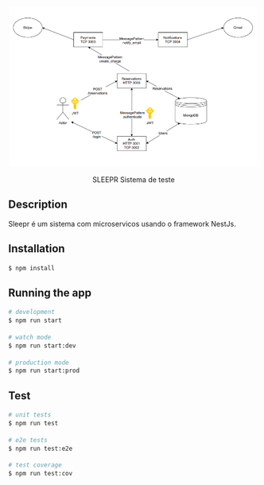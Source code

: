 <p align="center">
  <img src="./architecture/diagram_arch.png" width="500" alt="Nest Logo" /></a>
</p>


  <p align="center">SLEEPR Sistema de teste</p>
    <p align="center">
</p>



## Description

Sleepr é um sistema com microservicos usando o framework NestJs.

## Installation

```bash
$ npm install
```

## Running the app

```bash
# development
$ npm run start

# watch mode
$ npm run start:dev

# production mode
$ npm run start:prod
```

## Test

```bash
# unit tests
$ npm run test

# e2e tests
$ npm run test:e2e

# test coverage
$ npm run test:cov
```
